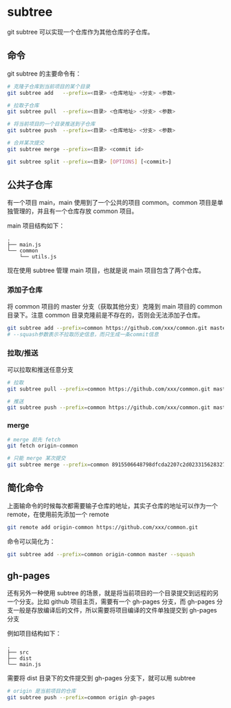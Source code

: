 # subtree

git subtree 可以实现一个仓库作为其他仓库的子仓库。

## 命令

git subtree 的主要命令有：

```bash
# 克隆子仓库到当前项目的某个目录
git subtree add   --prefix=<目录> <仓库地址> <分支> <参数>

# 拉取子仓库
git subtree pull  --prefix=<目录> <仓库地址> <分支> <参数>

# 将当前项目的一个目录推送到子仓库
git subtree push  --prefix=<目录> <仓库地址> <分支> <参数>

# 合并某次提交
git subtree merge --prefix=<目录> <commit id>

git subtree split --prefix=<目录> [OPTIONS] [<commit>]
```

## 公共子仓库

有一个项目 main，main 使用到了一个公共的项目 common。common 项目是单独管理的，并且有一个仓库存放 common 项目。

main 项目结构如下：

```
.
├── main.js
└── common
    └── utils.js
```

现在使用 subtree 管理 main 项目，也就是说 main 项目包含了两个仓库。

### 添加子仓库

将 common 项目的 master 分支（获取其他分支）克隆到 main 项目的 common 目录下。注意 common 目录克隆前是不存在的，否则会无法添加子仓库。

```bash
git subtree add --prefix=common https://github.com/xxx/common.git master --squash
# --squash参数表示不拉取历史信息，而只生成一条commit信息
```

### 拉取/推送

可以拉取和推送任意分支

```bash
# 拉取
git subtree pull --prefix=common https://github.com/xxx/common.git master --squash

# 推送
git subtree push --prefix=common https://github.com/xxx/common.git master --squash
```

### merge

```bash
# merge 前先 fetch
git fetch origin-common

# 只能 merge 某次提交
git subtree merge --prefix=common 8915506648798dfcda2207c2d023315628327be2
```

## 简化命令

上面输命令的时候每次都需要输子仓库的地址，其实子仓库的地址可以作为一个 remote，在使用前先添加一个 remote

```bash
git remote add origin-common https://github.com/xxx/common.git
```

命令可以简化为：

```bash
git subtree add --prefix=common origin-common master --squash
```

## gh-pages

还有另外一种使用 subtree 的场景，就是将当前项目的一个目录提交到远程的另一个分支。比如 github 项目主页，需要有一个 gh-pages 分支，而 gh-pages 分支一般是存放编译后的文件，所以需要将项目编译的文件单独提交到 gh-pages 分支

例如项目结构如下：

```
.
├── src
├── dist
└── main.js
```

需要将 dist 目录下的文件提交到 gh-pages 分支下，就可以用 subtree

```bash
# origin 是当前项目的仓库
git subtree push --prefix=common origin gh-pages
```
